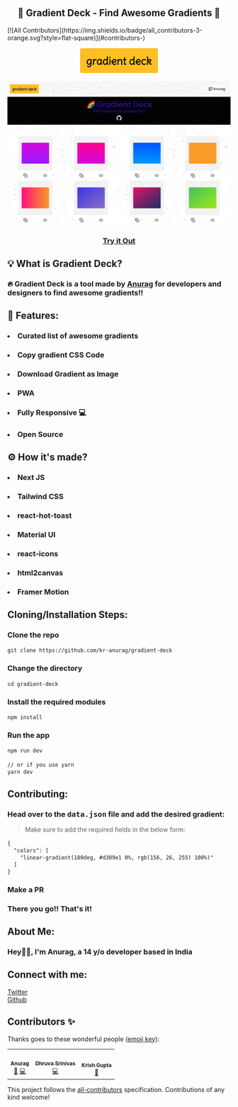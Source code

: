 <h2 align="center"> 🌈 Gradient Deck - Find Awesome Gradients 🌈 </h2>
<!-- ALL-CONTRIBUTORS-BADGE:START - Do not remove or modify this section -->
[![All Contributors](https://img.shields.io/badge/all_contributors-3-orange.svg?style=flat-square)](#contributors-)
<!-- ALL-CONTRIBUTORS-BADGE:END -->

<p align='center'>
    <a href="https://gradient-deck.vercel.app/"><img src='./public/assests/scrnli_10_12_2021_8-56-42%20AM.png' /></a></p>

<img src="./public/assests/screencapture-gradient-deck-kranurag24-repl-co-2021-10-12-12_22_18.png" alt="">
<h3 align="center"><a href="https://gradient-deck.vercel.app/">Try it Out</a></h3>

<h2>💡 What is Gradient Deck?</h2>
<h3>
    🔥 Gradient Deck is a tool made by <a href="#">Anurag</a> for developers and designers to find awesome gradients!!
</h3>

<h2>🍉 Features:</h2>
<h3><li>Curated list of awesome gradients</li></h3>
<h3><li>Copy gradient CSS Code</li></h3>
<h3><li>Download Gradient as Image</li></h3>
<h3><li>PWA</li></h3>
<h3><li>Fully Responsive 💻</li></h3>
<h3><li>Open Source</li></h3>

<h2>⚙ How it's made?</h2>
<h3><li>Next JS</li></h3>
<h3><li>Tailwind CSS</li></h3>
<h3><li>react-hot-toast</li></h3>
<h3><li>Material UI</li></h3>
<h3><li>react-icons</li></h3>
<h3><li>html2canvas</li></h3>
<h3><li>Framer Motion</li></h3>

<h2>Cloning/Installation Steps:</h2>

<h3>Clone the repo</h3>

```
git clone https://github.com/kr-anurag/gradient-deck
```

<h3>Change the directory</h3>

```
cd gradient-deck
```

<h3>Install the required modules</h3>

```
npm install
```

<h3>Run the app</h3>

```
npm run dev

// or if you use yarn
yarn dev
```

<h2>Contributing:</h2>

<h3>Head over to the <kbd>data.json</kbd> file and add the desired gradient:</h3>

> Make sure to add the required fields in the below form:

```
{
  "colors": [
    "linear-gradient(180deg, #d309e1 0%, rgb(156, 26, 255) 100%)"
  ]
}
```

<h3>Make a PR</h3>

<h3>There you go!! That's it!</h3>

<h2>About Me:</h2>
<h3>Hey👋🏻, I'm Anurag, a 14 y/o developer based in India</h3>

<h2>Connect with me:</h2>
<a href="https://twitter.com/kr_anurag_">Twitter</a> <br>
<a href="https://github.com/kr-anurag">Github</a>

## Contributors ✨

Thanks goes to these wonderful people ([emoji key](https://allcontributors.org/docs/en/emoji-key)):

<!-- ALL-CONTRIBUTORS-LIST:START - Do not remove or modify this section -->
<!-- prettier-ignore-start -->
<!-- markdownlint-disable -->
<table>
  <tr>
    <td align="center"><a href="http://twitter.com/kr_anurag_"><img src="https://avatars.githubusercontent.com/u/77309809?v=4?s=100" width="100px;" alt=""/><br /><sub><b>Anurag</b></sub></a><br /><a href="https://github.com/kr-anurag/gradient-deck/commits?author=kr-anurag" title="Documentation">📖</a> <a href="https://github.com/kr-anurag/gradient-deck/commits?author=kr-anurag" title="Code">💻</a></td>
    <td align="center"><a href="https://carrotfarmer.github.io"><img src="https://avatars.githubusercontent.com/u/66675022?v=4?s=100" width="100px;" alt=""/><br /><sub><b>Dhruva Srinivas</b></sub></a><br /><a href="https://github.com/kr-anurag/gradient-deck/commits?author=carrotfarmer" title="Code">💻</a></td>
    <td align="center"><a href="https://krishguptadev.tech"><img src="https://avatars.githubusercontent.com/u/91655303?v=4?s=100" width="100px;" alt=""/><br /><sub><b>Krish Gupta</b></sub></a><br /><a href="https://github.com/kr-anurag/gradient-deck/commits?author=krishguptadev" title="Documentation">📖</a></td>
  </tr>
</table>

<!-- markdownlint-restore -->
<!-- prettier-ignore-end -->

<!-- ALL-CONTRIBUTORS-LIST:END -->

This project follows the [all-contributors](https://github.com/all-contributors/all-contributors) specification. Contributions of any kind welcome!